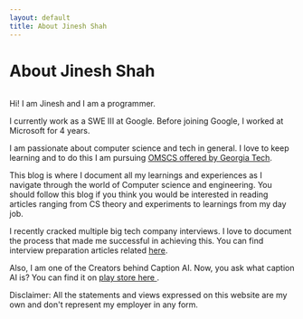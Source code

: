 ```yaml
---
layout: default
title: About Jinesh Shah
---
```


<div class="post">
    <h1 class="pageTitle">About Jinesh Shah</h1>
    <img src="{{ '/assets/img/Jinesh_Rainer.jpeg' }}" alt="">
    <p class="intro">Hi! I am Jinesh and I am a programmer.</p>
    <p>I currently work as a SWE III at Google. Before joining Google, I worked at Microsoft for 4 years. </p>

<p>I am passionate about computer science and tech in general. I love to keep learning and to do this I am pursuing <a href= "https://omscs.gatech.edu/">OMSCS offered by Georgia Tech</a>.</p> 

<p>This blog is where I document all my learnings and experiences as I navigate through the world of Computer science and engineering. You should follow this blog if you think you would be interested in reading articles ranging from CS theory and experiments to learnings from my day job.</p>

<p>I recently cracked multiple big tech company interviews. I love to document the process that made me successful in achieving this. You can find interview preparation articles related <a href= "https://jinesh.codes/interview/">here</a>.</p>

<p>Also, I am one of the Creators behind Caption AI. Now, you ask what caption AI is? You can find it on <a href= "https://play.google.com/store/apps/details?id=caption.ai"> play store here </a>. </p>

<p> Disclaimer: All the statements and views expressed on this website are my own and don't represent my employer in any form.<p>
<div>
    <!-- <h2>Features</h2>
    <ul>
        <li>Built with SASS + GULP + BROWSERSYNC + AUTOPREFIXER</li>
        <li>SVG Social Icons from <a href="https://customizr.net/icons/">Customizr</a></li>
        <li><a href="https://responsive-nav.com/">Responsive Nav Menu</a></li>
        <li><a href="https://github.com/snaptortoise/jekyll-rss-feeds">XML Feed for RSS Readers</a></li>
        <li>Contact Form via <a href="https://formspree.io/">Formspree</a></li>
      <li>5 Post Loop with excerpt on Home Page</li>
        <li>Previous / Next Post Navigation</li>
      <li>Estimated Reading Time for posts</li>
        <li><a href="https://github.com/adobe-webplatform/dropcap.js">Drop Cap</a> on posts</li>
        <li><a href="https://typecast.com/blog/a-more-modern-scale-for-web-typography">A Better Type Scale</a></li>
    </ul> -->
</div>
